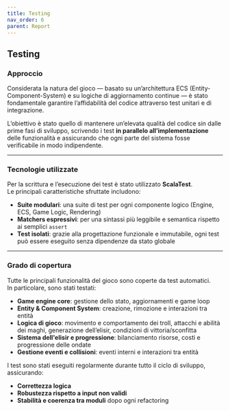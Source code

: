 ```yaml
---
title: Testing
nav_order: 6
parent: Report
---
```


## Testing

### Approccio
Considerata la natura del gioco — basato su un’architettura ECS (Entity-Component-System) e su logiche di aggiornamento continue — è stato fondamentale garantire l’affidabilità del codice attraverso test unitari e di integrazione.

L’obiettivo è stato quello di mantenere un’elevata qualità del codice sin dalle prime fasi di sviluppo, scrivendo i test **in parallelo all’implementazione** delle funzionalità e assicurando che ogni parte del sistema fosse verificabile in modo indipendente.

---

### Tecnologie utilizzate
Per la scrittura e l’esecuzione dei test è stato utilizzato **ScalaTest**.  
Le principali caratteristiche sfruttate includono:

- **Suite modulari**: una suite di test per ogni componente logico (Engine, ECS, Game Logic, Rendering)
- **Matchers espressivi**: per una sintassi più leggibile e semantica rispetto ai semplici `assert`
- **Test isolati**: grazie alla progettazione funzionale e immutabile, ogni test può essere eseguito senza dipendenze da stato globale

---

### Grado di copertura
Tutte le principali funzionalità del gioco sono coperte da test automatici.  
In particolare, sono stati testati:

- **Game engine core**: gestione dello stato, aggiornamenti e game loop
- **Entity & Component System**: creazione, rimozione e interazioni tra entità
- **Logica di gioco**: movimento e comportamento dei troll, attacchi e abilità dei maghi, generazione dell’elisir, condizioni di vittoria/sconfitta
- **Sistema dell'elisir e progressione**: bilanciamento risorse, costi e progressione delle ondate
- **Gestione eventi e collisioni**: eventi interni e interazioni tra entità

I test sono stati eseguiti regolarmente durante tutto il ciclo di sviluppo, assicurando:
- **Correttezza logica**
- **Robustezza rispetto a input non validi**
- **Stabilità e coerenza tra moduli** dopo ogni refactoring

